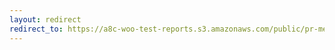 ```yaml
---
layout: redirect
redirect_to: https://a8c-woo-test-reports.s3.amazonaws.com/public/pr-merge/37718/api/index.html
---
```

